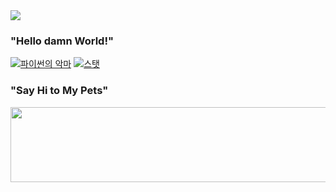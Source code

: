 <img src="https://capsule-render.vercel.app/api?type=egg&color=auto&height=300&section=header&text=capsule%20render&fontSize=90" />

### "Hello damn World!"
[![파이썬의 악마](https://github-readme-stats.vercel.app/api/top-langs/?username=ahnjh05141)](https://github.com/anuraghazra/github-readme-stats)
[![스탯](https://github-readme-stats.vercel.app/api?username=ahnjh05141)](https://github.com/anuraghazra/github-readme-stats)

### "Say Hi to My Pets"
<a href="https://github.com/devxb/gitanimals">
  <img src="https://render.gitanimals.org/lines/ahnjh05141?pet-id=1" width="1000" height="120"/>
</a>
